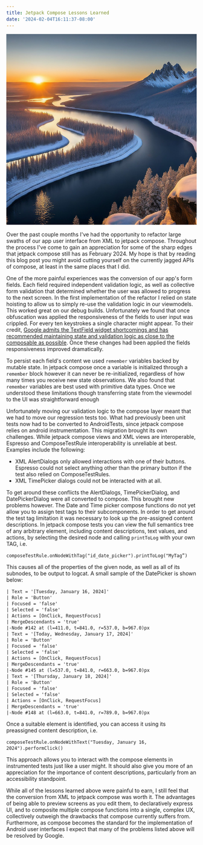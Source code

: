 ```yaml
---
title: Jetpack Compose Lessons Learned
date: '2024-02-04T16:11:37-08:00'
---
```

![Winter Landscape](/assets/images/winterlandscapejpeg.jpeg)

Over the past couple months I've had the opportunity to refactor large swaths of our app user interface from XML to jetpack compose.  Throughout the process I've come to gain an appreciation for some of the sharp edges that jetpack compose still has as February 2024.  My hope is that by reading this blog post you might avoid cutting yourself on the currently jagged APIs of compose, at least in the same places that I did. 

One of the more painful experiences was the conversion of our app's form fields.   Each field required independent validation logic, as well as collective form validation that determined whether the user was allowed to progress to the next screen.  In the first implementation of the refactor I relied on state hoisting to allow us to simply re-use the validation logic in our viewmodels.  This worked great on our debug builds.  Unfortunately we found that once obfuscation was applied the responsiveness of the fields to user input was crippled.  For every ten keystrokes a single character might appear.  To their credit, [Google admits the TextField widget shortcomings and has recommended maintaining state and validation logic as close to the composable as possible](https://medium.com/androiddevelopers/effective-state-management-for-textfield-in-compose-d6e5b070fbe5).  Once these changes had been applied the fields responsiveness improved dramatically.  

To persist each field's content we used `remember` variables backed by mutable state. In jetpack compose once a variable is initialized through a `remember` block however it can never be re-initialized, regardless of how many times you receive new state observations. We also found that `remember` variables  are best used with primitive data types.  Once we understood these limitations though transferring state from the viewmodel to the UI was straightforward enough

Unfortunately moving our validation logic to the compose layer meant that we had to move our regression tests too.  What had previously been unit tests now had to be converted to AndroidTests, since jetpack compose relies on android instrumentation.  This migration brought its own challenges. While jetpack compose views and XML views are interoperable, Espresso and ComposeTestRule interoperability is unreliable at best.  Examples include the following:

* XML AlertDialogs only allowed interactions with one of their buttons.  Espresso could not select anything other than the primary button if the test also relied on ComposeTestRules.
* XML TimePicker dialogs could not be interacted with at all.

To get around these conflicts the AlertDialogs, TimePickerDialog, and DatePickerDialog were all converted to compose.  This brought new problems however.  The Date and Time picker compose functions do not yet allow you to assign test tags to their subcomponents.  In order to get around the test tag limitation it was necessary to look up the pre-assigned content descriptions.  In jetpack compose tests you can view the full semantics tree of any arbitrary element, including content descriptions, text values, and actions, by selecting the desired node and calling `printToLog` with your own TAG, i.e.

```
composeTestRule.onNodeWithTag("id_date_picker").printToLog("MyTag”)
```

This causes all of the properties of the given node, as well as all of its subnodes, to be output to logcat.  A small sample of the DatePicker is shown below:

```
| Text = '[Tuesday, January 16, 2024]'
| Role = 'Button'
| Focused = 'false'
| Selected = 'false'
| Actions = [OnClick, RequestFocus]
| MergeDescendants = 'true'
|-Node #142 at (l=411.0, t=841.0, r=537.0, b=967.0)px
| Text = '[Today, Wednesday, January 17, 2024]'
| Role = 'Button'
| Focused = 'false'
| Selected = 'false'
| Actions = [OnClick, RequestFocus]
| MergeDescendants = 'true'
|-Node #145 at (l=537.0, t=841.0, r=663.0, b=967.0)px
| Text = '[Thursday, January 18, 2024]'
| Role = 'Button'
| Focused = 'false'
| Selected = 'false'
| Actions = [OnClick, RequestFocus]
| MergeDescendants = 'true'
|-Node #148 at (l=663.0, t=841.0, r=789.0, b=967.0)px
```

Once a suitable element is identified, you can access it using its preassigned content description, i.e.

```
composeTestRule.onNodeWithText("Tuesday, January 16, 2024").performClick()
```

This approach allows you to interact with the compose elements in instrumented tests just like a user might.  It should also give you more of an appreciation for the importance of content descriptions, particularly from an accessibility standpoint.

While all of the lessons learned above were painful to earn, I still feel that the conversion from XML to jetpack compose was worth it.  The advantages of being able to preview screens as you edit them, to declaratively express UI, and to composite multiple compose functions into a single, complex UX,  collectively outweigh the drawbacks that compose currently suffers from.  Furthermore, as compose becomes the standard for the implementation of Android user interfaces I expect that many of the problems listed above will be resolved by Google.
